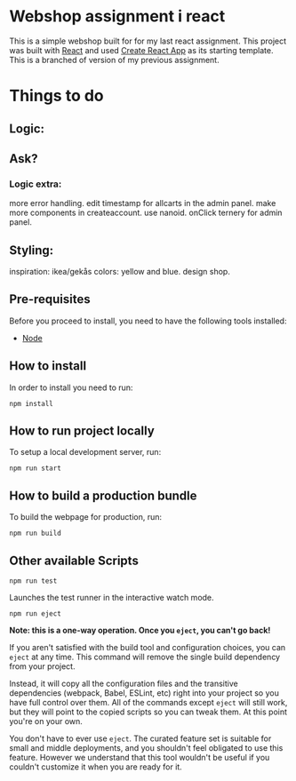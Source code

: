 # Webshop assignment i react

This is a simple webshop built for for my last react assignment. This project was built with [React](https://reactjs.org/) and used [Create React App](https://create-react-app.dev/) as its starting template. This is a branched of version of my previous assignment.

# Things to do

## Logic:

## Ask?

### Logic extra:
more error handling.
edit timestamp for allcarts in the admin panel.
make more components in createaccount.
use nanoid.
onClick ternery for admin panel.

## Styling:
inspiration: ikea/gekås colors: yellow and blue.
design shop.

## Pre-requisites

Before you proceed to install, you need to have the following tools installed:
- [Node](https://nodejs.org/en/)

## How to install

In order to install you need to run:

```
npm install
```

## How to run project locally

To setup a local development server, run:

```
npm run start
```

## How to build a production bundle

To build the webpage for production, run:

```
npm run build
```

## Other available Scripts

```
npm run test
```
Launches the test runner in the interactive watch mode.

```
npm run eject
```
**Note: this is a one-way operation. Once you `eject`, you can't go back!**

If you aren't satisfied with the build tool and configuration choices, you can `eject` at any time. This command will remove the single build dependency from your project.

Instead, it will copy all the configuration files and the transitive dependencies (webpack, Babel, ESLint, etc) right into your project so you have full control over them. All of the commands except `eject` will still work, but they will point to the copied scripts so you can tweak them. At this point you're on your own.

You don't have to ever use `eject`. The curated feature set is suitable for small and middle deployments, and you shouldn't feel obligated to use this feature. However we understand that this tool wouldn't be useful if you couldn't customize it when you are ready for it.
